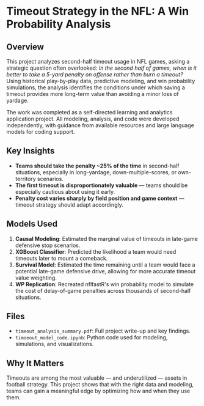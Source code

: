 # Timeout Strategy in the NFL: A Win Probability Analysis

## Overview

This project analyzes second-half timeout usage in NFL games, asking a strategic question often overlooked: _In the second half of games, when is it better to take a 5-yard penalty on offense rather than burn a timeout?_ Using historical play-by-play data, predictive modeling, and win probability simulations, the analysis identifies the conditions under which saving a timeout provides more long-term value than avoiding a minor loss of yardage.

The work was completed as a self-directed learning and analytics application project. All modeling, analysis, and code were developed independently, with guidance from available resources and large language models for coding support.

## Key Insights

- **Teams should take the penalty ~25% of the time** in second-half situations, especially in long-yardage, down-multiple-scores, or own-territory scenarios.
- **The first timeout is disproportionately valuable** — teams should be especially cautious about using it early.
- **Penalty cost varies sharply by field position and game context** — timeout strategy should adapt accordingly.

## Models Used

1. **Causal Modeling**: Estimated the marginal value of timeouts in late-game defensive stop scenarios.
2. **XGBoost Classifier**: Predicted the likelihood a team would need timeouts later to mount a comeback.
3. **Survival Model**: Estimated the time remaining until a team would face a potential late-game defensive drive, allowing for more accurate timeout value weighting.
4. **WP Replication**: Recreated nflfastR's win probability model to simulate the cost of delay-of-game penalties across thousands of second-half situations.

## Files

- `timeout_analysis_summary.pdf`: Full project write-up and key findings.
- `timoeout_model_code.ipynb`: Python code used for modeling, simulations, and visualizations.

## Why It Matters

Timeouts are among the most valuable — and underutilized — assets in football strategy. This project shows that with the right data and modeling, teams can gain a meaningful edge by optimizing how and when they use them.

